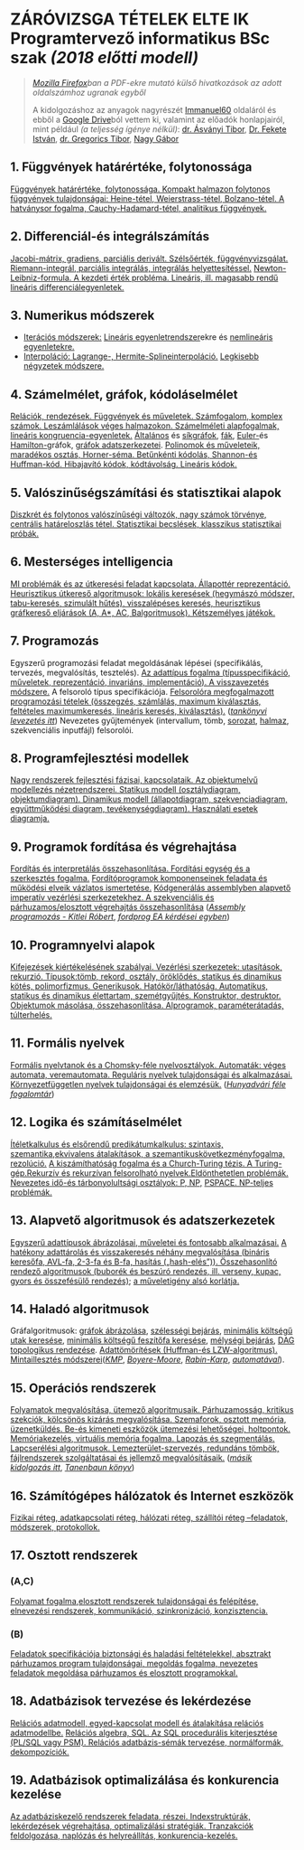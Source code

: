 # ZÁRÓVIZSGA TÉTELEK ELTE IK Programtervező informatikus BSc szak *(2018 előtti modell)*
> *[Mozilla Firefox](https://www.mozilla.org/hu/firefox/new/)ban a PDF-ekre mutató külső hivatkozások az adott oldalszámhoz ugranak egyből*
>
> A kidolgozáshoz az anyagok nagyrészét [Immanuel60](https://immanuel60.hu/elte-ik-zarovizsga-tetelek-kidolgozva/) oldaláról és ebből a [Google Drive](https://drive.google.com/drive/folders/1DPpZIlhz5rrwsZpFSe55BCw_qknTd44P?usp=drive_open)ból vettem ki, valamint az előadók honlapjairól, mint például *(a teljesség ígénye nélkül)*: [dr. Ásványi Tibor](http://aszt.inf.elte.hu/~asvanyi/), [Dr. Fekete István](http://ifekete.web.elte.hu/), [dr. Gregorics Tibor](https://people.inf.elte.hu/gt/), [Nagy Gábor](http://compalg.inf.elte.hu/~nagy/) 

## 1. Függvények határértéke, folytonossága
[Függvények határértéke, folytonossága. Kompakt halmazon folytonos függvények tulajdonságai: Heine-tétel,  Weierstrass-tétel,  Bolzano-tétel.  A  hatványsor   fogalma,   Cauchy-Hadamard-tétel, analitikus függvények.](https://github.com/gabboraron/zarovizsga/blob/master/01%20-%20Sorozatok%2C%20sorok%2C%20fuggvenyek%20hatarerteke%20es%20folytonossaga%20(Ismeretlen%2C%202010).pdf)
## 2. Differenciál-és  integrálszámítás
[Jacobi-mátrix,  gradiens,  parciális  derivált.  Szélsőérték,  függvényvizsgálat.  Riemann-integrál, parciális  integrálás,  integrálás  helyettesítéssel.](https://github.com/gabboraron/zarovizsga/blob/master/02%20-%20Differencialszamitas%2C%20integralszamitas%20es%20alkalmazasaik%20(S.R.%2C%202010).pdf) [Newton-Leibniz-formula.  A  kezdeti  érték probléma. Lineáris, ill. magasabb rendű lineáris differenciálegyenletek.](https://github.com/gabboraron/zarovizsga/blob/master/03%20-%20Differencialegyenlet%20rendszerek.pdf)
## 3. Numerikus módszerek
- [Iterációs módszerek:](https://github.com/gabboraron/zarovizsga/blob/master/05%20-%20Linearis%20egyenletrendszerek%20numerikus%20megoldasa%20(Bognar%20Balint%2C%202011).pdf) [Lineáris egyenletrendszer](https://github.com/gabboraron/zarovizsga/blob/master/08%20-%20Linearis%20algebrai%20alapok%20(Ismeretlen%2C%202010).pdf)ekre és [nemlineáris egyenletekre.](https://github.com/gabboraron/zarovizsga/blob/master/05%20-%20Linearis%20egyenletrendszerek%20numerikus%20megoldasa%20(Bognar%20Balint%2C%202011).pdf)
- [Interpoláció: Lagrange-, Hermite-Splineinterpoláció.](https://github.com/gabboraron/zarovizsga/blob/master/04%20-%20Interpolacios%20eljarasok%20(Ismeretlen%2C%202010).pdf) [Legkisebb négyzetek módszere.](http://www.inf.u-szeged.hu/~kgelle/sites/default/files/upload/10_legkisebb_negyzetek_spline_0.pdf#section.1)
## 4. Számelmélet, gráfok, kódoláselmélet
[Relációk, rendezések. Függvények és műveletek. Számfogalom, komplex számok. Leszámlálások véges  halmazokon.  Számelméleti  alapfogalmak,  lineáris  kongruencia-egyenletek.](https://github.com/gabboraron/zarovizsga/blob/master/06%20-%20Szamelmelet%20es%20rejtjelezesi%20eljarasok%20(Bognar%20Balint%2C%202011).pdf) [Általános](http://compalg.inf.elte.hu/~nagy/diak/dm2_eaE_07_18tav.pdf#page=6) és [síkgráfok](http://compalg.inf.elte.hu/~nagy/diak/dm2_eaE_11_18tav.pdf#page=3), [fák](http://compalg.inf.elte.hu/~nagy/diak/dm2_eaE_08_18tav.pdf#page=7), [Euler-](http://compalg.inf.elte.hu/~nagy/diak/dm2_eaE_10_18tav.pdf#page=2)és [Hamilton-](http://compalg.inf.elte.hu/~nagy/diak/dm2_eaE_10_18tav.pdf#page=4)gráfok, [gráfok  adatszerkezetei](http://aszt.inf.elte.hu/~asvanyi/ad/ad1jegyzet.pdf#page=71). [Polinomok és műveleteik, maradékos osztás, Horner-séma. Betűnkénti kódolás, Shannon-és Huffman-kód. Hibajavító kódok, kódtávolság. Lineáris kódok.](https://github.com/gabboraron/zarovizsga/blob/master/07%20-%20Kodolaselmelet%20(Bognar%20Balint%2C%202011).pdf)
## 5. Valószinűségszámítási és statisztikai alapok
[Diszkrét és folytonos valószínűségi változók, nagy számok törvénye, centrális határeloszlás tétel. Statisztikai becslések, klasszikus statisztikai próbák.](https://github.com/gabboraron/zarovizsga/blob/master/09%20-%20Valoszinusegszamitasi%20es%20statisztikai%20alapok%20(Bognar%20Balint%2C%202011).pdf)
## 6. Mesterséges intelligencia
[MI problémák és az útkeresési feladat kapcsolata. Állapottér reprezentáció. Heurisztikus útkereső algoritmusok:  lokális  keresések  (hegymászó  módszer,  tabu-keresés,  szimulált  hűtés), visszalépéses keresés, heurisztikus gráfkereső eljárások (A, A*, AC, Balgoritmusok). Kétszemélyes játékok.](https://github.com/gabboraron/zarovizsga/blob/master/10%20-%20Mesterseges%20intelligencia%20GT%20!!!!!.pdf)
## 7. Programozás
Egyszerű  programozási  feladat  megoldásának  lépései  (specifikálás,  tervezés,  megvalósítás, tesztelés). [Az  adattípus  fogalma  (típusspecifikáció,  műveletek,  reprezentáció,  invariáns, implementáció).  A  visszavezetés  módszere.](https://github.com/gabboraron/zarovizsga/blob/master/12%20-%20Tipus%20(Ismeretlen%2C%202010).pdf) A  felsoroló  típus  specifikációja.  [Felsorolóra megfogalmazott  programozási  tételek  (összegzés,  számlálás,  maximum  kiválasztás,  feltételes maximumkeresés,  lineáris  keresés,  kiválasztás).](https://github.com/gabboraron/zarovizsga/blob/master/11%20-%20Programozasi%20tetelek%20(Ismeretlen%2C%202010).pdf) ([*tankönyvi levezetés itt*](http://bzsr.web.elte.hu/progmod2/konyv.pdf#page=131))  Nevezetes  gyűjtemények  (intervallum,  tömb, [sorozat](http://bzsr.web.elte.hu/progmod2/konyv.pdf#page=12), [halmaz](http://bzsr.web.elte.hu/progmod2/konyv.pdf#page=11), szekvenciális inputfájl) felsorolói. 
## 8. Programfejlesztési modellek
[Nagy rendszerek fejlesztési fázisai, kapcsolataik. Az objektumelvű modellezés nézetrendszerei. Statikus  modell  (osztálydiagram,  objektumdiagram).  Dinamikus  modell  (állapotdiagram, szekvenciadiagram, együttműködési diagram, tevékenységdiagram). Használati esetek diagramja.](https://github.com/gabboraron/zarovizsga/blob/master/13%20-%20Programfejlesztesi%20modellek%20(Boldizsar%20Szilard%2C%202010).pdf)
## 9. Programok fordítása és végrehajtása
[Fordítás  és  interpretálás  összehasonlítása.  Fordítási  egység  és  a  szerkesztés  fogalma.](https://github.com/gabboraron/zarovizsga/blob/master/15%20-%20Programok%20forditasa%20es%20vegrehajtasa%20(Cserep%20Mate%2C%202011).pdf) [Fordítóprogramok  komponenseinek  feladata  és  működési  elveik  vázlatos  ismertetése.](https://github.com/gabboraron/zarovizsga/blob/master/18%20-%20Forditoprogramok%20(Cserep%20Mate%2C%202011).pdf) [Kódgenerálás  assemblyben  alapvető  imperatív  vezérlési  szerkezetekhez.  A  szekvenciális  és párhuzamos/elosztott végrehajtás összehasonlítása](https://github.com/gabboraron/fordprog-ea/blob/master/20130115fordprog_beugrok_kidolgozva.pdf) ([*Assembly programozás - Kitlei Róbert*](https://github.com/gabboraron/books/blob/master/Kitlei_Robert-Assembly_prgramozas.pdf), [*fordprog EA kérdései egyben*](https://github.com/gabboraron/fordprog-egyben/blob/master/ea/fordprog_egybefuzve.pdf))
## 10. Programnyelvi alapok
[Kifejezések kiértékelésének szabályai. Vezérlési szerkezetek: utasítások, rekurzió. Típusok:tömb, rekord, osztály, öröklődés, statikus és dinamikus kötés, polimorfizmus. Generikusok. Hatókör/láthatóság.  Automatikus,  statikus  és  dinamikus  élettartam,  szemétgyűjtés. Konstruktor,  destruktor.](https://github.com/gabboraron/zarovizsga/blob/master/17%20-%20Programszerkezet%20(Cserep%20Mate%2C%202011).pdf)  [Objektumok  másolása,  összehasonlítása.  Alprogramok, paraméterátadás, túlterhelés.](https://github.com/gabboraron/zarovizsga/blob/master/16%20-%20Adatok%2C%20muveletek%20es%20vezerles%20(Lehoczky%20Dome%2C%202010).pdf)
## 11. Formális nyelvek
[Formális  nyelvtanok  és  a  Chomsky-féle  nyelvosztályok.    Automaták:  véges  automata, veremautomata. Reguláris nyelvek tulajdonságai és alkalmazásai.   Környezetfüggetlen nyelvek tulajdonságai és elemzésük.](https://github.com/gabboraron/zarovizsga/blob/master/23%20-%20Formalis%20nyelvek%20(Bognar%20Balint%2C%202011).pdf) ([*Hunyadvári féle fogalomtár*](https://github.com/gabboraron/zarovizsga/blob/master/defi-1(1).pdf))
## 12. Logika és számításelmélet
[Ítéletkalkulus és elsőrendű predikátumkalkulus: szintaxis, szemantika,ekvivalens átalakítások, a szemantikuskövetkezményfogalma, rezolúció.](https://github.com/gabboraron/zarovizsga/blob/master/19%20-%20Logika%20(Bognar%20Balint%2C%202011).pdf) [A kiszámíthatóság fogalma és a Church-Turing tézis. A Turing-gép.Rekurzív és rekurzívan felsorolható nyelvek.Eldönthetetlen problémák. Nevezetes idő-és tárbonyolultsági osztályok: P, NP,](https://github.com/gabboraron/zarovizsga/blob/master/20%20-%20Szamitaselmelet%20(Ismeretlen%2C%202009).pdf) [PSPACE. NP-teljes problémák.](https://github.com/gabboraron/logika_es_szamitaselmelet/blob/master/EA12SZ4.pdf) 
## 13. Alapvető algoritmusok és adatszerkezetek
[Egyszerű  adattípusok ábrázolásai,  műveletei  és  fontosabb  alkalmazásai.](https://github.com/gabboraron/zarovizsga/blob/master/21%20-%20Adatszerkezetek%20(Cserep%20Mate%2C%202011).pdf) [A  hatékony adattárolás és visszakeresés néhány megvalósítása (bináris keresőfa, AVL-fa, 2-3-fa és B-fa, hasítás („hash-elés”)). Összehasonlító rendező algoritmusok (buborék és beszúró rendezés, ill. verseny, kupac, gyors és összefésülő rendezés)](https://github.com/gabboraron/zarovizsga/blob/master/22%20-%20Alapveto%20algoritmusok%20(Bognar%20Balint%2C%202011).pdf); [a műveletigény alsó korlátja.](http://aszt.inf.elte.hu/~asvanyi/ad/ad1jegyzet.pdf#page=64) 
## 14. Haladó algoritmusok
Gráfalgoritmusok: [gráfok ábrázolása](https://github.com/gabboraron/zarovizsga/blob/master/22_fejezet_Grafok_abrazolasa.pdf), [szélességi bejárás](http://aszt.inf.elte.hu/~asvanyi/ad/ad2jegyzet.pdf#page=38), [minimális költségű utak](https://github.com/gabboraron/zarovizsga/blob/master/24_fejezet_Min_koltsegu_utak_1.pdf)[ keresése](https://github.com/gabboraron/zarovizsga/blob/master/25_fejezet_Min_koltsegu_utak_2.pdf), [minimális költségű feszítőfa keresése](https://github.com/gabboraron/zarovizsga/blob/master/27_fejezet_Min_koltsegu_feszitofak.pdf), [mélységi bejárás](http://aszt.inf.elte.hu/~asvanyi/ad/ad2jegyzet.pdf#page=44), [DAG topologikus  rendezése](http://aszt.inf.elte.hu/~asvanyi/ad/ad2jegyzet.pdf#page=49). [Adattömörítések (Huffman-és LZW-algoritmus).](http://aszt.inf.elte.hu/~asvanyi/ad/ad2jegyzet.pdf#page=61) [Mintaillesztés módszerei](https://github.com/gabboraron/zarovizsga/blob/master/31_fejezet_Egyszeru_mintaillesztes.pdf)([*KMP*](https://github.com/gabboraron/zarovizsga/blob/master/32_fejezet_Knuth_Morris_Pratt_alg.pdf), [*Boyere-Moore*](https://github.com/gabboraron/zarovizsga/blob/master/33_fejezet_Boyer_Moore_QS.pdf), [*Rabin-Karp*](https://github.com/gabboraron/zarovizsga/blob/master/34_fejezet_Rabin_Karp.pdf), [*automatával*](https://github.com/gabboraron/zarovizsga/blob/master/35_fejezet_Mintaillesztes_automataval.pdf)).
## 15. Operációs rendszerek 
[Folyamatok megvalósítása, ütemező algoritmusaik. Párhuzamosság, kritikus szekciók, kölcsönös kizárás megvalósítása. Szemaforok, osztott memória, üzenetküldés. Be-és kimeneti eszközök ütemezési  lehetőségei,  holtpontok.](https://github.com/gabboraron/zarovizsga/blob/master/24%20-%20Operacios%20rendszerek%20-%20parhuzamos%20folyamatok%20(Angyal%20Gabor%2C%202010).pdf) [Memóriakezelés,  virtuális  memória  fogalma.  Lapozás  és szegmentálás.  Lapcserélési  algoritmusok.  Lemezterület-szervezés,  redundáns  tömbök, fájlrendszerek szolgáltatásai és jellemző megvalósításaik.](https://github.com/gabboraron/zarovizsga/blob/master/25%20-%20Operacios%20rendszerek%20-%20tarkezeles%20(Ismeretlen%2C%202010).pdf) ([*másik kidolgozás itt*](https://github.com/gabboraron/op_rendszerek-ea/blob/master/1479373650oprendszerek.pdf), [*Tanenbaun könyv*](https://github.com/gabboraron/op_rendszerek-ea/blob/master/Andrew%20S.%20Tanenbaum%2C%20Albert%20S.%20Woodhull%20-%20Oper%C3%A1ci%C3%B3s%20rendszerek.pdf))
## 16. Számítógépes hálózatok és Internet eszközök
[Fizikai  réteg,  adatkapcsolati  réteg,  hálózati  réteg,  szállítói  réteg –feladatok,  módszerek, protokollok.](https://github.com/gabboraron/zarovizsga/blob/master/26%20-%20Szamitogepes%20halozatok%20es%20Internet%20eszkozok%20(Bognar%20Balint%2C%202011).pdf)
## 17. Osztott rendszerek
### (A,C)
[Folyamat  fogalma,elosztott rendszerek tulajdonságai és felépítése, elnevezési rendszerek, kommunikáció, szinkronizáció, konzisztencia.](https://github.com/gabboraron/zarovizsga/blob/master/27%20-%20Osztott%20rendszerek%20-%20AC%20szakirany%20(Bunyik%20Karina%2C%202010).pdf)
### (B)
[Feladatok specifikációja biztonsági és haladási feltételekkel, absztrakt párhuzamos program tulajdonságai,  megoldás  fogalma,  nevezetes feladatok  megoldása  párhuzamos  és  elosztott programokkal.](https://github.com/gabboraron/zarovizsga/blob/master/27%20-%20Osztott%20rendszerek%20-%20B%20szakir%C3%A1ny%20(Leh%C3%B3czky%20D%C3%B6me%2C%202010).pdf)
## 18. Adatbázisok tervezése és lekérdezése
[Relációs adatmodell, egyed-kapcsolat modell és átalakítása relációs adatmodellbe.](https://github.com/gabboraron/zarovizsga/blob/master/28%20-%20Adatbazisok%20-%20adatmodellezes%20(Bognar%20Balint%2C%202011).pdf) [Relációs algebra, SQL. Az SQL procedurális  kiterjesztése (PL/SQL vagy PSM). Relációs  adatbázis-sémák tervezése, normálformák, dekompozíciók.](https://github.com/gabboraron/zarovizsga/blob/master/29%20-%20Adatbazisok%20-%20lekerdezes%20es%20idoszerusites%20(Bognar%20Balint%2C%202011).pdf)
## 19. Adatbázisok optimalizálása és konkurencia kezelése
[Az  adatbáziskezelő  rendszerek  feladata,  részei.  Indexstruktúrák,  lekérdezések  végrehajtása, optimalizálási stratégiák. Tranzakciók feldolgozása, naplózás és helyreállítás, konkurencia-kezelés.](https://github.com/gabboraron/zarovizsga/blob/master/29%20-%20Adatb%C3%A1zisok%20-%20lek%C3%A9rdez%C3%A9s%20%C3%A9s%20id%C5%91szer%C5%B1s%C3%ADt%C3%A9s%20(Bogn%C3%A1r%20B%C3%A1lint%2C%202011).pdf)
